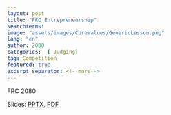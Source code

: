 ```yaml
---
layout: post
title: "FRC Entrepreneurship"
searchterms:
image: "assets/images/CoreValues/GenericLesson.png"
lang: "en"
author: 2080
categories:  [ Judging]
tag: Competition
featured: true
excerpt_separator: <!--more-->
---
```


FRC 2080<br>

Slides:
 <a href="/translations/en-us/Competition/FRCEntrepreneurship.pptx">PPTX</a>,
 <a href="/translations/en-us/Competition/FRCEntrepreneurship.pdf">PDF</a>
